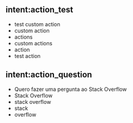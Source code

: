## intent:action_test
- test custom action
- custom action
- actions
- custom actions
- action
- test action

## intent:action_question
- Quero fazer uma pergunta ao Stack Overflow
- Stack Overflow
- stack overflow
- stack
- overflow